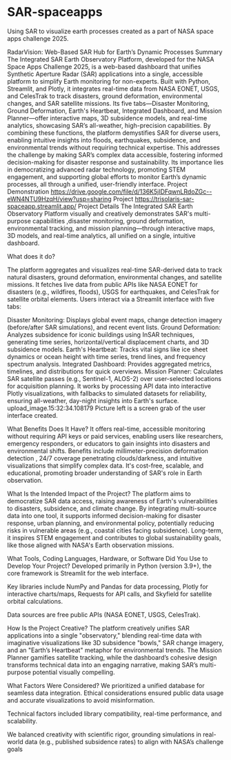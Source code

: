 # SAR-spaceapps
Using SAR to visualize earth processes created as a part of NASA space apps challenge 2025.

RadarVision: Web-Based SAR Hub for Earth’s Dynamic Processes
Summary
The Integrated SAR Earth Observatory Platform, developed for the NASA Space Apps Challenge 2025, is a web-based dashboard that unifies Synthetic Aperture Radar (SAR) applications into a single, accessible platform to simplify Earth monitoring for non-experts. Built with Python, Streamlit, and Plotly, it integrates real-time data from NASA EONET, USGS, and CelesTrak to track disasters, ground deformation, environmental changes, and SAR satellite missions. Its five tabs—Disaster Monitoring, Ground Deformation, Earth's Heartbeat, Integrated Dashboard, and Mission Planner—offer interactive maps, 3D subsidence models, and real-time analytics, showcasing SAR’s all-weather, high-precision capabilities. By combining these functions, the platform demystifies SAR for diverse users, enabling intuitive insights into floods, earthquakes, subsidence, and environmental trends without requiring technical expertise. This addresses the challenge by making SAR’s complex data accessible, fostering informed decision-making for disaster response and sustainability. Its importance lies in democratizing advanced radar technology, promoting STEM engagement, and supporting global efforts to monitor Earth’s dynamic processes, all through a unified, user-friendly interface.
Project Demonstration
https://drive.google.com/file/d/136K5jIDFqwnLRdoZGc--eWN4NTU9HzqH/view?usp=sharing
Project
https://trisolaris-sar-spaceapp.streamlit.app/
Project Details
The Integrated SAR Earth Observatory Platform visually and creatively demonstrates SAR's multi-purpose capabilities ,disaster monitoring, ground deformation, environmental tracking, and mission planning—through interactive maps, 3D models, and real-time analytics, all unified on a single, intuitive dashboard.

What does it do?

The platform aggregates and visualizes real-time SAR-derived data to track natural disasters, ground deformation, environmental changes, and satellite missions. It fetches live data from public APIs like NASA EONET for disasters (e.g., wildfires, floods), USGS for earthquakes, and CelesTrak for satellite orbital elements. Users interact via a Streamlit interface with five tabs:

Disaster Monitoring: Displays global event maps, change detection imagery (before/after SAR simulations), and recent event lists.
Ground Deformation: Analyzes subsidence for iconic buildings using InSAR techniques, generating time series, horizontal/vertical displacement charts, and 3D subsidence models.
Earth's Heartbeat: Tracks vital signs like ice sheet dynamics or ocean height with time series, trend lines, and frequency spectrum analysis.
Integrated Dashboard: Provides aggregated metrics, timelines, and distributions for quick overviews.
Mission Planner: Calculates SAR satellite passes (e.g., Sentinel-1, ALOS-2) over user-selected locations for acquisition planning. It works by processing API data into interactive Plotly visualizations, with fallbacks to simulated datasets for reliability, ensuring all-weather, day-night insights into Earth's surface.
upload_image.15:32:34.108179
Picture left is a screen grab of the user interface created.

What Benefits Does It Have?
It offers real-time, accessible monitoring without requiring API keys or paid services, enabling users like researchers, emergency responders, or educators to gain insights into disasters and environmental shifts. Benefits include millimeter-precision deformation detection , 24/7 coverage penetrating clouds/darkness, and intuitive visualizations that simplify complex data. It's cost-free, scalable, and educational, promoting broader understanding of SAR's role in Earth observation.

What Is the Intended Impact of the Project?
The platform aims to democratize SAR data access, raising awareness of Earth's vulnerabilities to disasters, subsidence, and climate change. By integrating multi-source data into one tool, it supports informed decision-making for disaster response, urban planning, and environmental policy, potentially reducing risks in vulnerable areas (e.g., coastal cities facing subsidence). Long-term, it inspires STEM engagement and contributes to global sustainability goals, like those aligned with NASA's Earth observation missions.

What Tools, Coding Languages, Hardware, or Software Did You Use to Develop Your Project?
Developed primarily in Python (version 3.9+), the core framework is Streamlit for the web interface. 

Key libraries include NumPy and Pandas for data processing, Plotly for interactive charts/maps, Requests for API calls, and Skyfield for satellite orbital calculations. 

Data sources are free public APIs (NASA EONET, USGS, CelesTrak).

How Is the Project Creative?
The platform creatively unifies SAR applications into a single "observatory," blending real-time data with imaginative visualizations like 3D subsidence "bowls," SAR change imagery, and an "Earth’s Heartbeat" metaphor for environmental trends. The Mission Planner gamifies satellite tracking, while the dashboard’s cohesive design transforms technical data into an engaging narrative, making SAR’s multi-purpose potential visually compelling.


What Factors Were Considered?
We prioritized a unified database for seamless data integration. Ethical considerations ensured public data usage and accurate visualizations to avoid misinformation. 

Technical factors included library compatibility, real-time performance, and scalability.

 We balanced creativity with scientific rigor, grounding simulations in real-world data (e.g., published subsidence rates) to align with NASA’s challenge goals
